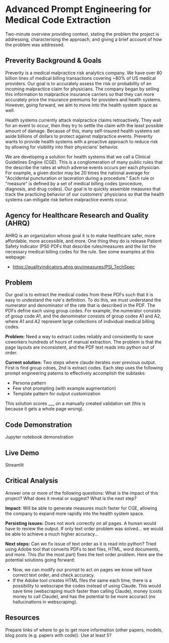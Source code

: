 # Advanced Prompt Engineering for Medical Code Extraction
Two-minute overview providing context, stating the problem the project is addressing, characterising the approach, and giving a brief account of how the problem was addressed.


## Preverity Background & Goals
Preverity is a medical malpractice risk analytics company. We have over 80 billion lines of medical billing transactions covering ~80% of US medical providers. Our goal is to accurately assess the risk or probability of an incoming malpractice claim for physicians. The company began by selling this information to malpractice insurance carriers so that they can more accurately price the insurance premiums for providers and health systems. However, going forward, we aim to move into the health system space as well.

Health systems currently attack malpractice claims retroactively. They wait for an event to occur, then they try to settle the claim with the least possible amount of damage. Because of this, many self-insured health systems set aside billions of dollars to protect against malpractice events. Preverity wants to provide health systems with a proactive approach to reduce risk by allowing for visibility into their physicians' behavior.

We are developing a solution for health systems that we call a Clinical Guidelines Engine (CGE). This is a conglomeration of many public rules that the describe the rates at which adverse events occurs per each physician. For example, a given doctor may be 20 times the national average for "Accidental puncturation or laceration during a procedure." Each rule or "measure" is defined by a set of medical billing codes (procedure, diagnosis, and drug codes). Our goal is to quickly assemble measures that track the practicing behavior of our customers' physicians so that the health systems can mitigate risk before malpractice events occur.

## Agency for Healthcare Research and Quality (AHRQ)
AHRQ is an organization whose goal it is to make healthcare safer, more affordable, more accessible, and more. One thing they do is release Patient Safety Indicator (PSI) PDFs that describe rules/measures and the list the necessary medical billing codes for the rule. See some examples at this webpage:
* https://qualityindicators.ahrq.gov/measures/PSI_TechSpec

## Problem
Our goal is to extract the medical codes from these PDFs such that it is easy to undestand the rule's definition. To do this, we must understand the numerator and denominator of the rate that is described in the PDF. The PDFs define each using group codes. For example, the numerator consists of group code A1, and the denominator consists of group codes A1 and A2, where A1 and A2 represent large collections of individual medical billing codes.


**Problem:** Need a way to extract codes reliably and consistently to save coworkers hundreds of hours of manual extraction. The problem is that the page layouts are inconsistent, and the PDF text reads into python out of order.

**Current solution:** Two steps where claude iterates over previous output. First is find group cdoes, 2nd is extract codes. Each step uses the following prompt engineering paterns to effectively accomplish the subtasks:
* Persona pattern
* Few shot prompting (with example augmentation)
* Template pattern for output customization

This solution scores ___ on a manually created validation set (this is because it gets a whole page wrong).

## Code Demonstration
Jupyter notebook demonstration

## Live Demo
Streamlit

## Critical Analysis
Answer one or more of the following questions: What is the impact of this project? What does it reveal or suggest? What is the next step?

**Impact:** Will be able to generate measures much faster for CGE, allowing the company to expand more rapidly into the health system space.

**Persisting issues:** Does not work correctly on all pages. A human would have to review the output. If only text order problem was solved... we would be able to achieve a much higher accuracy...

**Next steps:** Can we fix issue of text order as it is read into python? Tried using Adobe tool that converts PDFs to text files, HTML, word documents, and more. This (for the most part) fixes the text order problem. Here are the potential solutions going forward:
* Now, we can modify our prompt to act on pages we know will have correct text order, and check accuracy.
* If the Adobe tool creates HTML files the same each time, there is a possibility to webscrape the codes instead of using Claude. This would save time (webscraping much faster than calling Claude), money (costs money to call Claude), and has the potential to be more accuract (no hallucinations in webscraping).

## Resources
Prepare links of where to go to get more information (other papers, models, blog posts (e.g. papers with code)). Use at least 5?

